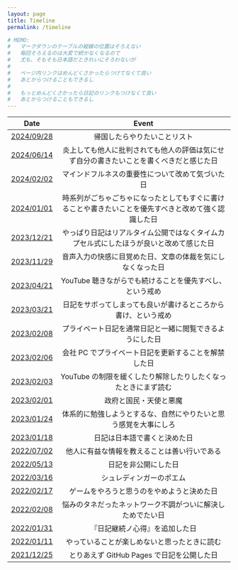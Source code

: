 ```yaml
---
layout: page
title: Timeline
permalink: /timeline

# MEMO:
#   マークダウンのテーブルの縦線の位置はそろえない
#   毎回そろえるのは大変で続かなくなるので
#   尤も、そもそも日本語だときれいにそろわないが
#
#   ページ内リンクはめんどくさかったらつけてなくて良い
#   あとからつけることもできるし
#
#   もっとめんどくさかったら日記のリンクもつけなくて良い
#   あとからつけることもできるし
---
```


| Date | Event |
| :---: | :---: |
| [2024/09/28](2024/09/28#帰国したらやりたいことリスト) | 帰国したらやりたいことリスト |
| [2024/06/14](2024/06/14) | 炎上しても他人に批判されても他人の評価は気にせず自分の書きたいことを書くべきだと感じた日 |
| [2024/02/02](2024/02/02#マインドフルネスの重要性について) | マインドフルネスの重要性について改めて気づいた日 |
| [2024/01/01](2024/01/01#時系列がごちゃごちゃになったとしてもすぐに書けることや書きたいことを優先すべしという自戒) | 時系列がごちゃごちゃになったとしてもすぐに書けることや書きたいことを優先すべきと改めて強く認識した日 |
| [2023/12/21](2023/12/21#気分記録) | やっぱり日記はリアルタイム公開ではなくタイムカプセル式にしたほうが良いと改めて感じた日 |
| [2023/11/29](2023/11/29) | 音声入力の快感に目覚めた日、文章の体裁を気にしなくなった日 |
| [2023/04/21](2023/04/21#瞑想記録) | YouTube 聴きながらでも続けることを優先すべし、という戒め |
| [2023/03/21](2023/03/21#書けるところから書く) | 日記をサボってしまっても良いが書けるところから書け、という戒め |
| [2023/02/08](2023/02/08#プライベート日記を通常日記と融合することに成功した) | プライベート日記を通常日記と一緒に閲覧できるようにした日 |
| [2023/02/06](2023/02/06#会社-pc-でのプライベート日記更新について) | 会社 PC でプライベート日記を更新することを解禁した日 |
| [2023/02/03](2023/02/03#youtube-の制限について) | YouTube の制限を緩くしたり解除したりしたくなったときにまず読む |
| [2023/02/01](2023/02/01#政府と国民天使と悪魔) | 政府と国民・天使と悪魔 |
| [2023/01/24](2023/01/24#体系的に勉強しようとするな自然にやりたいと思う感覚を大事にしろ) | 体系的に勉強しようとするな、自然にやりたいと思う感覚を大事にしろ |
| [2023/01/18](2023/01/18#英語で書くか日本語で書くか) | 日記は日本語で書くと決めた日 |
| [2022/07/02](2022/07/02#一日一善) | 他人に有益な情報を教えることは善い行いである |
| [2022/05/13](2022/05/13#日記を非公開にした) | 日記を非公開にした日 |
| [2022/03/16](2022/03/16#シュレディンガーのポエム) | シュレディンガーのポエム |
| [2022/02/17](2022/02/17#ゲームをやろうと思うのをやめる) | ゲームをやろうと思うのをやめようと決めた日 |
| [2022/02/08](2022/02/08#ネットワーク不調問題解決したかも) | 悩みのタネだったネットワーク不調がついに解決しためでたい日 |
| [2022/01/31](2022/01/31#日記継続ノ心得ヲ追加) | 『日記継続ノ心得』を追加した日 |
| [2022/01/11](2022/01/11#楽しむ精神) | やっていることが楽しめないと思ったときに読む |
| [2021/12/25](2021/12/25#とりあえず新しい日記公開) | とりあえず GitHub Pages で日記を公開した日 |

